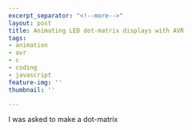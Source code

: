 ```yaml
---
excerpt_separator: "<!--more-->"
layout: post
title: Animating LED dot-matrix displays with AVR
tags:
- animation
- avr
- c
- coding
- javascript
feature-img: ''
thumbnail: ''

---
```

I was asked to make a dot-matrix
